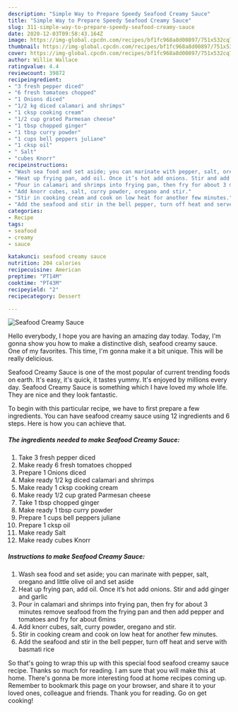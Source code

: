 ```yaml
---
description: "Simple Way to Prepare Speedy Seafood Creamy Sauce"
title: "Simple Way to Prepare Speedy Seafood Creamy Sauce"
slug: 311-simple-way-to-prepare-speedy-seafood-creamy-sauce
date: 2020-12-03T09:58:43.164Z
image: https://img-global.cpcdn.com/recipes/bf1fc968a8d00897/751x532cq70/seafood-creamy-sauce-recipe-main-photo.jpg
thumbnail: https://img-global.cpcdn.com/recipes/bf1fc968a8d00897/751x532cq70/seafood-creamy-sauce-recipe-main-photo.jpg
cover: https://img-global.cpcdn.com/recipes/bf1fc968a8d00897/751x532cq70/seafood-creamy-sauce-recipe-main-photo.jpg
author: Willie Wallace
ratingvalue: 4.4
reviewcount: 39872
recipeingredient:
- "3 fresh pepper diced"
- "6 fresh tomatoes chopped"
- "1 Onions diced"
- "1/2 kg diced calamari and shrimps"
- "1 cksp cooking cream"
- "1/2 cup grated Parmesan cheese"
- "1 tbsp chopped ginger"
- "1 tbsp curry powder"
- "1 cups bell peppers juliane"
- "1 cksp oil"
- " Salt"
- "cubes Knorr"
recipeinstructions:
- "Wash sea food and set aside; you can marinate with pepper, salt, oregano and little olive oil and set aside"
- "Heat up frying pan, add oil. Once it’s hot add onions. Stir and add ginger and garlic"
- "Pour in calamari and shrimps into frying pan, then fry for about 3 minutes remove seafood from the frying pan and then add pepper and tomatoes and fry for about 6mins"
- "Add knorr cubes, salt, curry powder, oregano and stir."
- "Stir in cooking cream and cook on low heat for another few minutes."
- "Add the seafood and stir in the bell pepper, turn off heat and serve with basmati rice"
categories:
- Recipe
tags:
- seafood
- creamy
- sauce

katakunci: seafood creamy sauce 
nutrition: 204 calories
recipecuisine: American
preptime: "PT14M"
cooktime: "PT43M"
recipeyield: "2"
recipecategory: Dessert

---
```



![Seafood Creamy Sauce](https://img-global.cpcdn.com/recipes/bf1fc968a8d00897/751x532cq70/seafood-creamy-sauce-recipe-main-photo.jpg)

Hello everybody, I hope you are having an amazing day today. Today, I'm gonna show you how to make a distinctive dish, seafood creamy sauce. One of my favorites. This time, I'm gonna make it a bit unique. This will be really delicious.

Seafood Creamy Sauce is one of the most popular of current trending foods on earth. It's easy, it's quick, it tastes yummy. It's enjoyed by millions every day. Seafood Creamy Sauce is something which I have loved my whole life. They are nice and they look fantastic.




To begin with this particular recipe, we have to first prepare a few ingredients. You can have seafood creamy sauce using 12 ingredients and 6 steps. Here is how you can achieve that.

<!--inarticleads1-->

##### The ingredients needed to make Seafood Creamy Sauce:

1. Take 3 fresh pepper diced
1. Make ready 6 fresh tomatoes chopped
1. Prepare 1 Onions diced
1. Make ready 1/2 kg diced calamari and shrimps
1. Make ready 1 cksp cooking cream
1. Make ready 1/2 cup grated Parmesan cheese
1. Take 1 tbsp chopped ginger
1. Make ready 1 tbsp curry powder
1. Prepare 1 cups bell peppers juliane
1. Prepare 1 cksp oil
1. Make ready  Salt
1. Make ready cubes Knorr




<!--inarticleads2-->

##### Instructions to make Seafood Creamy Sauce:

1. Wash sea food and set aside; you can marinate with pepper, salt, oregano and little olive oil and set aside
1. Heat up frying pan, add oil. Once it’s hot add onions. Stir and add ginger and garlic
1. Pour in calamari and shrimps into frying pan, then fry for about 3 minutes remove seafood from the frying pan and then add pepper and tomatoes and fry for about 6mins
1. Add knorr cubes, salt, curry powder, oregano and stir.
1. Stir in cooking cream and cook on low heat for another few minutes.
1. Add the seafood and stir in the bell pepper, turn off heat and serve with basmati rice




So that's going to wrap this up with this special food seafood creamy sauce recipe. Thanks so much for reading. I am sure that you will make this at home. There's gonna be more interesting food at home recipes coming up. Remember to bookmark this page on your browser, and share it to your loved ones, colleague and friends. Thank you for reading. Go on get cooking!

